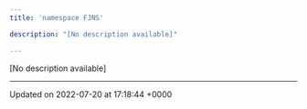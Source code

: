 ```yaml
---
title: 'namespace FJNS'

description: "[No description available]"

---
```







[No description available]






-------------------------------

Updated on 2022-07-20 at 17:18:44 +0000